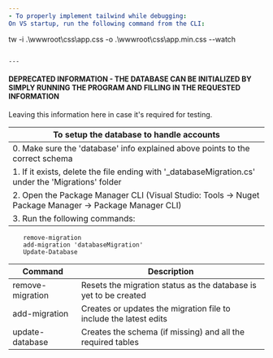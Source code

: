 ```yaml
---
- To properly implement tailwind while debugging:
On VS startup, run the following command from the CLI:
```
tw -i .\wwwroot\css\app.css -o .\wwwroot\css\app.min.css --watch
```
		
---
```

#### DEPRECATED INFORMATION - THE DATABASE CAN BE INITIALIZED BY SIMPLY RUNNING THE PROGRAM AND FILLING IN THE REQUESTED INFORMATION
Leaving this information here in case it's required for testing.

| To setup the database to handle accounts |
|---|
| 	0. Make sure the 'database' info explained above points to the correct schema |
|	1. If it exists, delete the file ending with '_databaseMigration.cs' under the 'Migrations' folder |
|	2. Open the Package Manager CLI (Visual Studio: Tools -> Nuget Package Manager -> Package Manager CLI) |
|	3. Run the following commands:  |
		remove-migration
		add-migration 'databaseMigration'
		Update-Database
		
| Command | Description |
|---| --- |
| remove-migration | Resets the migration status as the database is yet to be created |
| add-migration | Creates or updates the migration file to include the latest edits |
| update-database | Creates the schema (if missing) and all the required tables |
